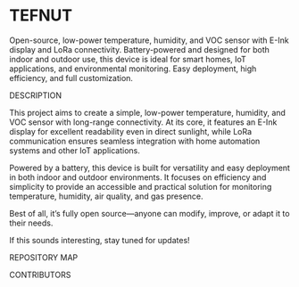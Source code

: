 # TEFNUT
Open-source, low-power temperature, humidity, and VOC sensor with E-Ink display and LoRa connectivity. Battery-powered and designed for both indoor and outdoor use, this device is ideal for smart homes, IoT applications, and environmental monitoring. Easy deployment, high efficiency, and full customization.

DESCRIPTION

This project aims to create a simple, low-power temperature, humidity, and VOC sensor with long-range connectivity. At its core, it features an E-Ink display for excellent readability even in direct sunlight, while LoRa communication ensures seamless integration with home automation systems and other IoT applications.

Powered by a battery, this device is built for versatility and easy deployment in both indoor and outdoor environments. It focuses on efficiency and simplicity to provide an accessible and practical solution for monitoring temperature, humidity, air quality, and gas presence.

Best of all, it’s fully open source—anyone can modify, improve, or adapt it to their needs.

If this sounds interesting, stay tuned for updates!

REPOSITORY MAP

CONTRIBUTORS
